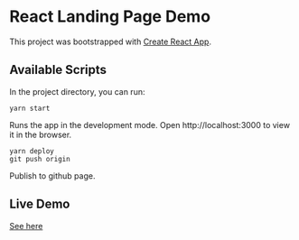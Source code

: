 React Landing Page Demo
===
This project was bootstrapped with [Create React App](https://github.com/facebook/create-react-app).
## Available Scripts

In the project directory, you can run:
```
yarn start
``` 
Runs the app in the development mode.
Open http://localhost:3000 to view it in the browser.

```
yarn deploy
git push origin
```
Publish to github page.

Live Demo
---
[See here](https://nicoleyyr.github.io/react-landing-page/)